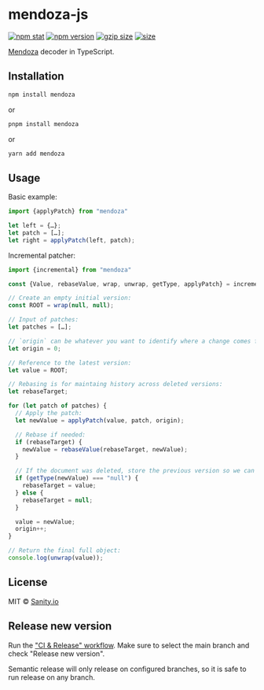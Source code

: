 # mendoza-js

[![npm stat](https://img.shields.io/npm/dm/mendoza.svg?style=flat-square)](https://npm-stat.com/charts.html?package=mendoza)
[![npm version](https://img.shields.io/npm/v/mendoza.svg?style=flat-square)](https://www.npmjs.com/package/mendoza)
[![gzip size][gzip-badge]][bundlephobia]
[![size][size-badge]][bundlephobia]

[Mendoza](https://github.com/sanity-io/mendoza) decoder in TypeScript.

## Installation

```bash
npm install mendoza
```

or

```bash
pnpm install mendoza
```

or

```bash
yarn add mendoza
```

## Usage

Basic example:

```typescript
import {applyPatch} from "mendoza"

let left = {…};
let patch = […];
let right = applyPatch(left, patch);
```

Incremental patcher:

```typescript
import {incremental} from "mendoza"

const {Value, rebaseValue, wrap, unwrap, getType, applyPatch} = incremental

// Create an empty initial version:
const ROOT = wrap(null, null);

// Input of patches:
let patches = […];

// `origin` can be whatever you want to identify where a change comes from:
let origin = 0;

// Reference to the latest version:
let value = ROOT;

// Rebasing is for maintaing history across deleted versions:
let rebaseTarget;

for (let patch of patches) {
  // Apply the patch:
  let newValue = applyPatch(value, patch, origin);

  // Rebase if needed:
  if (rebaseTarget) {
    newValue = rebaseValue(rebaseTarget, newValue);
  }

  // If the document was deleted, store the previous version so we can rebase:
  if (getType(newValue) === "null") {
    rebaseTarget = value;
  } else {
    rebaseTarget = null;
  }

  value = newValue;
  origin++;
}

// Return the final full object:
console.log(unwrap(value));
```

## License

MIT © [Sanity.io](https://www.sanity.io/)

## Release new version

Run the ["CI & Release" workflow](https://github.com/sanity-io/mendoza-js/actions).
Make sure to select the main branch and check "Release new version".

Semantic release will only release on configured branches, so it is safe to run release on any branch.

[gzip-badge]: https://img.shields.io/bundlephobia/minzip/mendoza?label=gzip%20size&style=flat-square
[size-badge]: https://img.shields.io/bundlephobia/min/mendoza?label=size&style=flat-square
[bundlephobia]: https://bundlephobia.com/package/mendoza
